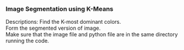 ### Image Segmentation using K-Means
Descriptions: Find the K-most dominant colors. </br>
Form the segmented version of image. </br>
Make sure that the image file and python file are in the same directory running the code.
